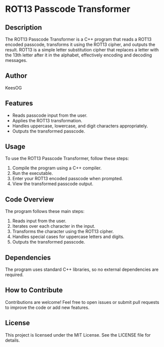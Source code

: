 # ROT13 Passcode Transformer

## Description
The ROT13 Passcode Transformer is a C++ program that reads a ROT13 encoded passcode, transforms it using the ROT13 cipher, and outputs the result. ROT13 is a simple letter substitution cipher that replaces a letter with the 13th letter after it in the alphabet, effectively encoding and decoding messages.

## Author
KeesOG

## Features
- Reads passcode input from the user.
- Applies the ROT13 transformation.
- Handles uppercase, lowercase, and digit characters appropriately.
- Outputs the transformed passcode.

## Usage
To use the ROT13 Passcode Transformer, follow these steps:
1. Compile the program using a C++ compiler.
2. Run the executable.
3. Enter your ROT13 encoded passcode when prompted.
4. View the transformed passcode output.

## Code Overview
The program follows these main steps:
1. Reads input from the user.
2. Iterates over each character in the input.
3. Transforms the character using the ROT13 cipher.
4. Handles special cases for uppercase letters and digits.
5. Outputs the transformed passcode.

## Dependencies
The program uses standard C++ libraries, so no external dependencies are required.

## How to Contribute
Contributions are welcome! Feel free to open issues or submit pull requests to improve the code or add new features.

## License
This project is licensed under the MIT License. See the LICENSE file for details.

